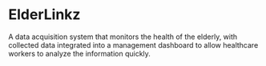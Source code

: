 # ElderLinkz
 A data acquisition system that monitors the health of the elderly, with collected data integrated into a management dashboard to allow healthcare workers to analyze the information quickly. 
